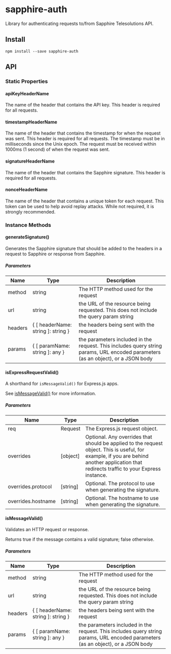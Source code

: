 # sapphire-auth
Library for authenticating requests to/from Sapphire Telesolutions API.

## Install
```
npm install --save sapphire-auth
```

## API

### Static Properties

#### apiKeyHeaderName
The name of the header that contains the API key.  This header is required for all requests.

#### timestampHeaderName
The name of the header that contains the timestamp for when the request was sent. This header is required for all requests.  The timestamp must be in milliseconds since the Unix epoch.  The request must be received within 1000ms (1 second) of when the request was sent.

#### signatureHeaderName
The name of the header that contains the Sapphire signature.  This header is required for all requests.

#### nonceHeaderName
The name of the header that contains a unique token for each request.  This token can be used to help avoid replay attacks.  While not required, it is strongly recommended.

### Instance Methods

#### generateSignature()
Generates the Sapphire signature that should be added to the headers in a request to Sapphire or response from Sapphire.

##### Parameters
| Name | Type | Description |
|------|------|-------------|
| method | string | The HTTP method used for the request |
| url | string | the URL of the resource being requested.  This does not include the query param string |
| headers | { [ headerName: string ]: string } | the headers being sent with the request |
| params | { [ paramName: string ]: any } | the parameters included in the request.  This includes query string params, URL encoded parameters (as an object), or a JSON body |

#### isExpressRequestValid()
A shorthand for `isMessageValid()` for Express.js apps.

See [isMessageValid()](#ismessagevalid) for more information.

##### Parameters
| Name | Type | Description |
|------|------|-------------|
| req | Request | The Express.js request object. |
| overrides | [object] | Optional.  Any overrides that should be applied to the request object.  This is useful, for example, if you are behind another application that redirects traffic to your Express instance. |
| overrides.protocol | [string] | Optional. The protocol to use when generating the signature. |
| overrides.hostname | [string] | Optional. The hostname to use when generating the signature.

#### isMessageValid()
Validates an HTTP request or response.

Returns true if the message contains a valid signature; false otherwise.

##### Parameters
| Name | Type | Description |
|------|------|-------------|
| method | string | The HTTP method used for the request |
| url | string | the URL of the resource being requested.  This does not include the query param string |
| headers | { [ headerName: string ]: string } | the headers being sent with the request |
| params | { [ paramName: string ]: any } | the parameters included in the request.  This includes query string params, URL encoded parameters (as an object), or a JSON body |